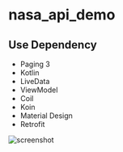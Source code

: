 # nasa_api_demo


## Use Dependency
* Paging 3
* Kotlin 
* LiveData
* ViewModel
* Coil
* Koin
* Material Design
* Retrofit

![screenshot](Screenshot_1.png)


